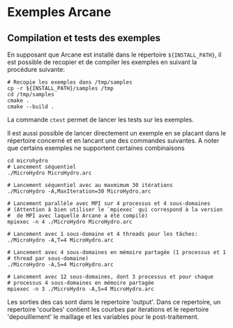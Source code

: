 # Exemples Arcane

## Compilation et tests des exemples

En supposant que Arcane est installé dans le répertoire
`${INSTALL_PATH}`, il est possible de recopier et de compiler les
exemples en suivant la procédure suivante:

~~~{.sh}
# Recopie les exemples dans /tmp/samples
cp -r ${INSTALL_PATH}/samples /tmp
cd /tmp/samples
cmake .
cmake --build .
~~~

La commande `ctest` permet de lancer les tests sur les exemples.

Il est aussi possible de lancer directement un exemple en se placant
dans le répertoire concerné et en lancant une des commandes
suivantes. A noter que certains exemples ne supportent certaines
combinaisons

~~~{.sh}
cd microhydro
# Lancement séquentiel
./MicroHydro MicroHydro.arc

# Lancement séquentiel avec au maxmimum 30 itérations
./MicroHydro -A,MaxIteration=30 MicroHydro.arc

# Lancement parallèle avec MPI sur 4 processus et 4 sous-domaines
# (Attention à bien utiliser le `mpiexec` qui correspond à la version
#  de MPI avec laquelle Arcane a été compilé)
mpiexec -n 4 ./MicroHydro MicroHydro.arc

# Lancement avec 1 sous-domaine et 4 threads pour les tâches:
./MicroHydro -A,T=4 MicroHydro.arc

# Lancement avec 4 sous-domaines en mémoire partagée (1 processus et 1
# thread par sous-domaine)
./MicroHydro -A,S=4 MicroHydro.arc

# Lancement avec 12 sous-domaines, dont 3 processus et pour chaque
# processus 4 sous-domaines en mémoire partagée
mpiexec -n 3 ./MicroHydro -A,S=4 MicroHydro.arc
~~~

Les sorties des cas sont dans le repertoire 'output'. Dans
ce repertoire, un repertoire 'courbes' contient les courbes
par iterations et le repertoire 'depouillement' le maillage et
les variables pour le post-traitement.
